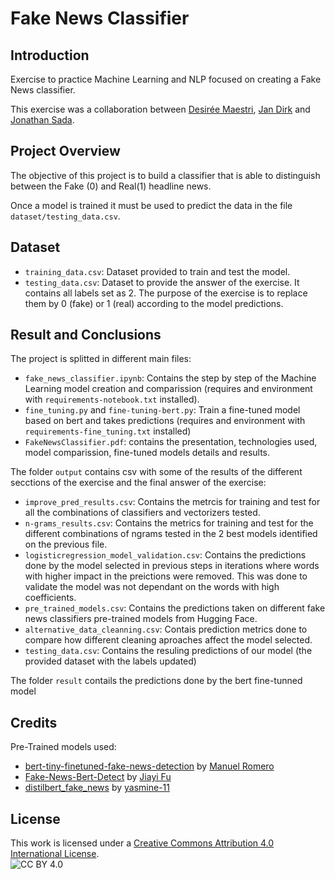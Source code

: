 # Fake News Classifier

## Introduction
Exercise to practice Machine Learning and NLP focused on creating a Fake News classifier.

This exercise was a collaboration between [Desirée Maestri](https://github.com/d-maestri/), [Jan Dirk](https://github.com/JanDirkvandeBijl) and [Jonathan Sada](https://github.com/jonathansada).

## Project Overview
The objective of this project is to build a classifier that is able to distinguish between the Fake (0) and Real(1) headline news.

Once a model is trained it must be used to predict the data in the file `dataset/testing_data.csv`.

## Dataset
- `training_data.csv`: Dataset provided to train and test the model.
- `testing_data.csv`: Dataset to provide the answer of the exercise. It contains all labels set as 2. The purpose of the exercise is to replace them by 0 (fake) or 1 (real) according to the model predictions.

## Result and Conclusions 
The project is splitted in different main files:
- `fake_news_classifier.ipynb`: Contains the step by step of the Machine Learning model creation and comparission (requires and environment with `requirements-notebook.txt` installed).
- `fine_tuning.py` and `fine-tuning-bert.py`: Train a fine-tuned model based on bert and takes predictions (requires and environment with `requirements-fine_tuning.txt` installed)
- `FakeNewsClassifier.pdf`: contains the presentation, technologies used, model comparission, fine-tuned models details and results.

The folder `output` contains csv with some of the results of the different secctions of the exercise and the final answer of the exercise:
- `improve_pred_results.csv`: Contains the metrcis for training and test for all the combinations of classifiers and vectorizers tested.
- `n-grams_results.csv`: Contains the metrics for training and test for the different combinations of ngrams tested in the 2 best models identified on the previous file.
- `logisticregression_model_validation.csv`: Contains the predictions done by the model selected in previous steps in iterations where words with higher impact in the preictions were removed. This was done to validate the model was not dependant on the words with high coefficients.
- `pre_trained_models.csv`: Contains the predictions taken on different fake news classifiers pre-trained models from Hugging Face.
- `alternative_data_cleanning.csv`: Contais prediction metrics done to compare how different cleaning aproaches affect the model selected.
- `testing_data.csv`: Contains the resuling predictions of our model (the provided dataset with the labels updated)

The folder `result` contails the predictions done by the bert fine-tunned model

## Credits
Pre-Trained models used:
- [bert-tiny-finetuned-fake-news-detection](https://huggingface.co/mrm8488/bert-tiny-finetuned-fake-news-detection) by [Manuel Romero](https://huggingface.co/mrm8488)
- [Fake-News-Bert-Detect](https://huggingface.co/jy46604790/Fake-News-Bert-Detect) by [Jiayi Fu](https://huggingface.co/jy46604790)
- [distilbert_fake_news](https://huggingface.co/yasmine-11/distilbert_fake_news) by [yasmine-11](https://huggingface.co/yasmine-11)

## License 
This work is licensed under a [Creative Commons Attribution 4.0 International License](http://creativecommons.org/licenses/by/4.0/). \
![CC BY 4.0](https://i.creativecommons.org/l/by/4.0/88x31.png) 
